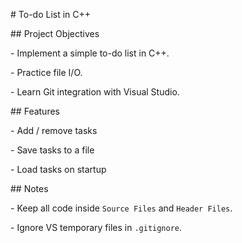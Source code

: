 \# To-do List in C++



\## Project Objectives

\- Implement a simple to-do list in C++.

\- Practice file I/O.

\- Learn Git integration with Visual Studio.



\## Features

\- Add / remove tasks

\- Save tasks to a file

\- Load tasks on startup



\## Notes

\- Keep all code inside `Source Files` and `Header Files`.

\- Ignore VS temporary files in `.gitignore`.



